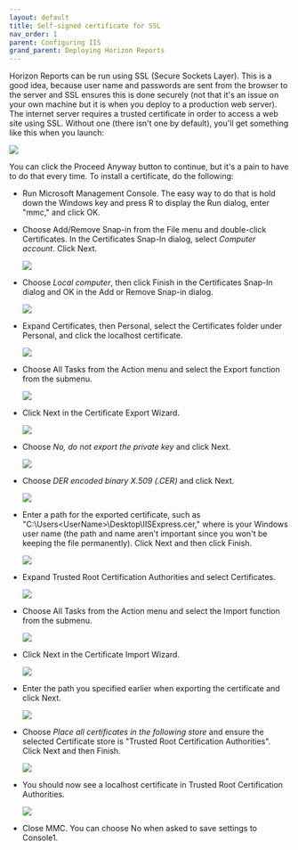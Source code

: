```yaml
---
layout: default
title: Self-signed certificate for SSL
nav_order: 1
parent: Configuring IIS
grand_parent: Deploying Horizon Reports
---
```


Horizon Reports can be run using SSL (Secure Sockets Layer). This is a good idea, because user name and passwords are sent from the browser to the server and SSL ensures this is done securely (not that it's an issue on your own machine but it is when you deploy to a production web server). The internet server requires a trusted certificate in order to access a web site using SSL. Without one (there isn't one by default), you'll get something like this when you launch:

![](/assets/images/certerror.png)

You can click the Proceed Anyway button to continue, but it's a pain to have to do that every time. To install a certificate, do the following:<!-- Taken from http://blogs.msdn.com/b/robert_mcmurray/archive/2013/11/15/how-to-trust-the-iis-express-self-signed-certificate.aspx -->

* Run Microsoft Management Console. The easy way to do that is hold down the Windows key and press R to display the Run dialog, enter "mmc," and click OK.

* Choose Add/Remove Snap-in from the File menu and double-click Certificates. In the Certificates Snap-In dialog, select *Computer account*. Click Next.

    ![](/assets/images/certificate1.png)

* Choose *Local computer*, then click Finish in the Certificates Snap-In dialog and OK in the Add or Remove Snap-in dialog.

    ![](/assets/images/certificate2.png)

* Expand Certificates, then Personal, select the Certificates folder under Personal, and click the localhost certificate.

    ![](/assets/images/certificate3.png)

* Choose All Tasks from the Action menu and select the Export function from the submenu.

    ![](/assets/images/certificate4.png)

* Click Next in the Certificate Export Wizard.

    ![](/assets/images/certificate5.png)

* Choose *No, do not export the private key* and click Next.

    ![](/assets/images/certificate6.png)

* Choose *DER encoded binary X.509 (.CER)* and click Next.

    ![](/assets/images/certificate7.png)

* Enter a path for the exported certificate, such as "C:\Users\<UserName>\Desktop\IISExpress.cer," where <UserName> is your Windows user name (the path and name aren't important since you won't be keeping the file permanently). Click Next and then click Finish.

    ![](/assets/images/certificate8.png)

* Expand Trusted Root Certification Authorities and select Certificates.

    ![](/assets/images/certificate9.png)

* Choose All Tasks from the Action menu and select the Import function from the submenu.

    ![](/assets/images/certificate10.png)

* Click Next in the Certificate Import Wizard.

    ![](/assets/images/certificate11.png)

* Enter the path you specified earlier when exporting the certificate and click Next.

    ![](/assets/images/certificate12.png)

* Choose *Place all certificates in the following store* and ensure the selected Certificate store is "Trusted Root Certification Authorities". Click Next and then Finish.

    ![](/assets/images/certificate13.png)

* You should now see a localhost certificate in Trusted Root Certification Authorities.

    ![](/assets/images/certificate14.png)

* Close MMC. You can choose No when asked to save settings to Console1.
